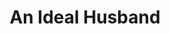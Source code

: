 ---
title: An Ideal Husband
year: 1930
opening_date: 1930-04-29
closing_date: 
layout: productions
image:
image_caption:
image_credit:
playbill:
category:
details:
  Theatre: Theatre Jacksonville
cast:
  Mrs. Marchmont: Amy Cavanagh
  Vicomte de Nanjac: Charles DePencier
  Lady Basildon: Charlotte Bowden Perry
  Lord Goring: E.S. Beauchamp-Nobbs
  Mabel Chiltern: Edna Alexander
  Lord Caversham: J.H. Spence
  Mason: Joseph Marron
  Mrs. Cheveley: Marguerite Chiasson
  Sir Robert Chiltern: Philip Devlin
  Phipps: Tom Cashen
  Lady Markby: Winifred Snowden
  Lady Chiltern: Fay Beckett
crew:
  Director: Ella Macklin
  Staging:
    - Fred Pumpelly
    - Mrs. Fred Pumpelly
  Props:
    - Mrs. Burton Barrs
understudies:
orchestra:
external_links:
---